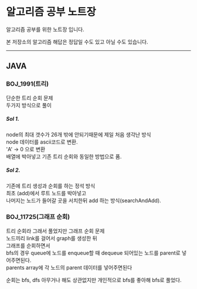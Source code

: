 # 알고리즘 공부 노트장

알고리즘 공부를 위한 노트장 입니다.

본 저장소의 알고리즘 해답은 정답일 수도 있고 아닐 수도 있습니다.

--------
## JAVA

### BOJ_1991(트리)
단순한 트리 순회 문제  
두가지 방식으로 풀이  

##### Sol 1.
node의 최대 갯수가 26개 밖에 안되기때문에 제일 처음 생각난 방식  
node 데이터를 ascii코드로 변환.  
'A' -> 0 으로 변환   
배열에 박아넣고 기존 트리 순회와 동일한 방법으로 품.  

##### Sol 2.
기존에 트리 생성과 순회를 하는 정석 방식  
최초 (add)에서 루트 노드를 박아넣고   
나머지는 노드가 들어갈 곳을 서치한뒤 add 하는 방식(searchAndAdd).  


### BOJ_11725(그래프 순회)
트리 순회라 그래서 풀었지만 그래프 순회 문제  
노드끼리 link를 걸어서 graph를 생성한 뒤  
그래프를 순회하면서  
bfs의 경우 queue에 노드를 enqueue할 때 dequeue 되어있는 노드를 parent로 넣어주면된다.  
parents array에 각 노드의 parent 데이터를 넣어주면된다   

순회는 bfs, dfs 아무거나 해도 상관없지만 개인적으로 bfs를 좋아해 bfs로 풀었다.
